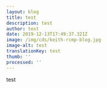 ```yaml
---
layout: blog
title: test
description: test
author: test
date: 2019-12-13T17:49:37.321Z
image: /img/cds/keith-rcmp-blog.jpg
image-alt: test
translationKey: test
thumb: ''
processed: ''
---
```

test
